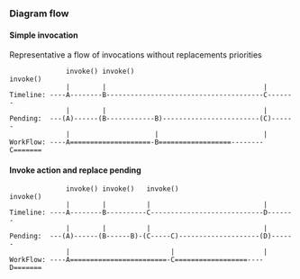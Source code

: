 

### Diagram flow

#### Simple invocation 

Representative a flow of invocations without replacements priorities


```
              invoke() invoke()                                invoke()
              |        |                                       |
Timeline: ----A--------B---------------------------------------C-------
              |        |                                       |
Pending:  ---(A)------(B------------B)------------------------(C)------
              |                     |                          |
WorkFlow: ----A====================-B==================--------C=======
```

#### Invoke action and replace pending

```
              invoke() invoke()   invoke()                     invoke()
              |        |          |                            |
Timeline: ----A--------B----------C----------------------------D-------
              |        |          |                            |
Pending:  ---(A)------(B------B)-(C-----C)--------------------(D)------
              |                         |                      |
WorkFlow: ----A========================-C==================----D=======
```

